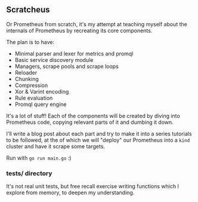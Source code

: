 ## Scratcheus

Or Prometheus from scratch, it's my attempt at teaching myself about the internals of Prometheus by recreating its core components.

The plan is to have:
- Minimal parser and lexer for metrics and promql
- Basic service discovery module
- Managers, scrape pools and scrape loops
- Reloader
- Chunking
- Compression
- Xor & Varint encoding
- Rule evaluation 
- Promql query engine

It's a lot of stuff!
Each of the components will be created by diving into Prometheus code, copying relevant parts of it and dumbing it down.

I'll write a blog post about each part and try to make it into a series tutorials to be followed, at the of which we will "deploy" our Prometheus into a `kind` cluster and have it scrape some targets.

Run with `go run main.go` :)

### tests/ directory

It's not real unit tests, but free recall exercise writing functions which I explore from memory, to deepen my understanding.

